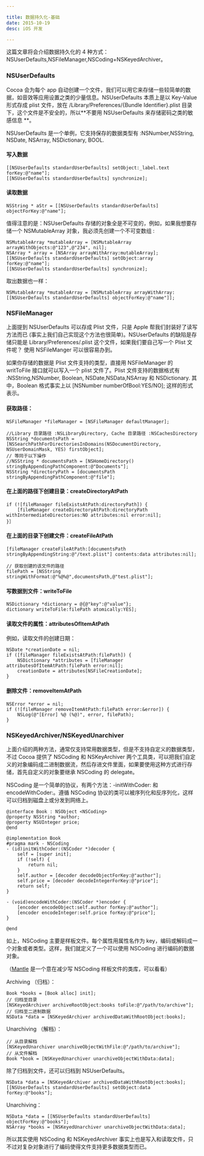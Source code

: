 ```yaml
---

title: 数据持久化-基础
date: 2015-10-19 
desc: iOS 开发

---
```


这篇文章将会介绍数据持久化的 4 种方式：NSUserDefaults,NSFileManager,NSCoding+NSKeyedArchiver。

<!--more-->

### NSUserDefaults

Cocoa 会为每个 app 自动创建一个文件，我们可以用它来存储一些较简单的数据，如音效等应用设置之类的少量信息。NSUserDefaults 本质上是以 Key-Value 形式存成 plist 文件，放在 /Library/Preferences/{Bundle Identifier}.plist 目录下，这个文件是不安全的，所以**不要用 NSUserDefaults 来存储密码之类的敏感信息 **。

NSUserDefaults 是一个单例，它支持保存的数据类型有 :NSNumber,NSString, NSDate, NSArray, NSDictionary, BOOL.

#### 写入数据

```
[[NSUserDefaults standardUserDefaults] setObject:_label.text forKey:@"name"];
[[NSUserDefaults standardUserDefaults] synchronize];
```

#### 读取数据

```
NSString * aStr = [[NSUserDefaults standardUserDefaults] objectForKey:@"name"];
```

值得注意的是：NSUserDefaults 存储的对象全是不可变的，例如，如果我想要存储一个 NSMutableArray 对象，我必须先创建一个不可变数组 :

```
NSMutableArray *mutableArray = [NSMutableArray arrayWithObjects:@"123",@"234", nil];
NSArray * array = [NSArray arrayWithArray:mutableArray];
[[NSUserDefaults standardUserDefaults] setObject:array forKey:@"name"];
[[NSUserDefaults standardUserDefaults] synchronize];
```

取出数据也一样：

```
NSMutableArray *mutableArray = [NSMutableArray arrayWithArray:[[NSUserDefaults standardUserDefaults] objectForKey:@"name"]];
```

### NSFileManager

上面提到 NSUserDefaults 可以存成 Plist 文件，只是 Apple 帮我们封装好了读写方法而已 (事实上我们自己实现这个方法也很简单)。NSUserDefaults 的缺陷是存储只能是 Library/Preferences/<Application BundleIdentifier>.plist 这个文件，如果我们要自己写一个 Plist 文件呢？ 使用 NSFileManger 可以很容易办到。

如果你存储的数据是 Plist 文件支持的类型，直接用 NSFileManager 的 writToFile 接口就可以写入一个 plist 文件了。Plist 文件支持的数据格式有 :NSString,NSNumber, Boolean, NSDate,NSData,NSArray 和 NSDictionary. 其中，Boolean 格式事实上以 [NSNumber numberOfBool:YES/NO]; 这样的形式表示。

#### 获取路径：

```
NSFileManager *fileManager = [NSFileManager defaultManager];

//Library 目录路径 :NSLibraryDirectory, Cache 目录路径 :NSCachesDirectory
NSString *documentsPath = [NSSearchPathForDirectoriesInDomains(NSDocumentDirectory, NSUserDomainMask, YES) firstObject];
// 等同于以下操作
//NSString * documentsPath = [NSHomeDirectory() stringByAppendingPathComponent:@"Documents"];
NSString *directoryPath = [documentsPath stringByAppendingPathComponent:@"file"];
```

#### 在上面的路径下创建目录：createDirectoryAtPath

```
if (![fileManager fileExistsAtPath:directoryPath]) {
	[fileManager createDirectoryAtPath:directoryPath withIntermediateDirectories:NO attributes:nil error:nil];
}］
```

#### 在上面的目录下创建文件：createFileAtPath

```
[fileManager createFileAtPath:[documentsPath stringByAppendingString:@"/text.plist"] contents:data attributes:nil];

// 获取创建的该文件的路径
filePath = [NSString stringWithFormat:@"%@%@",documentsPath,@"test.plist"];
```

#### 写数据到文件：writeToFile

```
NSDictionary *dictionary = @{@"key":@"value"};
dictionary writeToFile:filePath atomically:YES];
```

#### 读取文件的属性：attributesOfItemAtPath
例如，读取文件的创建日期：

```
NSDate *creationDate = nil;
if ([fileManager fileExistsAtPath:filePath]) {
	NSDictionary *attributes = [fileManager attributesOfItemAtPath:filePath error:nil];
	creationDate = attributes[NSFileCreationDate];
}
```

#### 删除文件：removeItemAtPath

```
NSError *error = nil;
if (![fileManager removeItemAtPath:filePath error:&error]) {
	NSLog(@"[Error] %@ (%@)", error, filePath);
}
```

### NSKeyedArchiver/NSKeyedUnarchiver

上面介绍的两种方法，通常仅支持常用数据类型，但是不支持自定义的数据类型，不过 Cocoa 提供了 NSCoding 和 NSKeyArchiver 两个工具类，可以把我们自定义的对象编码成二进制数据流，然后存进文件里面，如果要使用这种方式进行存储，首先自定义的对象要继承 NSCoding 的 delegate。

NSCoding 是一个简单的协议，有两个方法：-initWithCoder: 和 encodeWithCoder:。遵循 NSCoding 协议的类可以被序列化和反序列化，这样可以归档到磁盘上或分发到网络上。

```
@interface Book : NSObject <NSCoding>
@property NSString *author;
@property NSUInteger price;
@end

@implementation Book
#pragma mark - NSCoding
- (id)initWithCoder:(NSCoder *)decoder {
	self = [super init];
	if (!self) {
		return nil;
	}
	self.author = [decoder decodeObjectForKey:@"author"];
	self.price = [decoder decodeIntegerForKey:@"price"];
	return self;
}

- (void)encodeWithCoder:(NSCoder *)encoder {
	[encoder encodeObject:self.author forKey:@"author"];
	[encoder encodeInteger:self.price forKey:@"price"];
}

@end
```

如上，NSCoding 主要是样板文件。每个属性用属性名作为 key，编码或解码成一个对象或者类型。这样，我们就定义了一个可以使用 NSCoding 进行编码的数据对象。

（[Mantle](https://github.com/github/Mantle) 是一个意在减少写 NSCoding 样板文件的类库，可以看看）

Archiving （归档）：

```
Book *books = [Book alloc] init];
// 归档至目录
[NSKeyedArchiver archiveRootObject:books toFile:@"/path/to/archive"];
// 归档至二进制数据
NSData *data = [NSKeyedArchiver archivedDataWithRootObject:books];
```

Unarchiving （解档）：

```
// 从目录解档
[NSKeyedUnarchiver unarchiveObjectWithFile:@"/path/to/archive"];
// 从文件解档
Book *book = [NSKeyedUnarchiver unarchiveObjectWithData:data];
```

除了归档到文件，还可以归档到 NSUserDefaults。
```
NSData *data = [NSKeyedArchiver archivedDataWithRootObject:books];
[[NSUserDefaults standardUserDefaults] setObject:data forKey:@"books"];
```

Unarchiving：
```
NSData *data = [[NSUserDefaults standardUserDefaults] objectForKey:@"books"];
NSArray *books = [NSKeyedUnarchiver unarchiveObjectWithData:data];
```

所以其实使用 NSCoding 和 NSKeyedArchiver 事实上也是写入和读取文件，只不过对复杂对象进行了编码使得文件支持更多数据类型而已。



